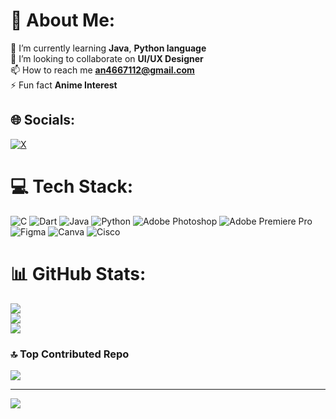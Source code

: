 # 💫 About Me:
🌱 I’m currently learning **Java**, **Python language**<br>👯 I’m looking to collaborate on **UI/UX Designer**<br>📫 How to reach me **an4667112@gmail.com**<br>⚡ Fun fact **Anime Interest**


## 🌐 Socials:
 [![X](https://img.shields.io/badge/X-black.svg?logo=X&logoColor=white)](https://x.com/_Megumixd11) 

# 💻 Tech Stack:
![C](https://img.shields.io/badge/c-%2300599C.svg?style=for-the-badge&logo=c&logoColor=white) ![Dart](https://img.shields.io/badge/dart-%230175C2.svg?style=for-the-badge&logo=dart&logoColor=white) ![Java](https://img.shields.io/badge/java-%23ED8B00.svg?style=for-the-badge&logo=openjdk&logoColor=white) ![Python](https://img.shields.io/badge/python-3670A0?style=for-the-badge&logo=python&logoColor=ffdd54) ![Adobe Photoshop](https://img.shields.io/badge/adobe%20photoshop-%2331A8FF.svg?style=for-the-badge&logo=adobe%20photoshop&logoColor=white) ![Adobe Premiere Pro](https://img.shields.io/badge/Adobe%20Premiere%20Pro-9999FF.svg?style=for-the-badge&logo=Adobe%20Premiere%20Pro&logoColor=white) ![Figma](https://img.shields.io/badge/figma-%23F24E1E.svg?style=for-the-badge&logo=figma&logoColor=white) ![Canva](https://img.shields.io/badge/Canva-%2300C4CC.svg?style=for-the-badge&logo=Canva&logoColor=white) ![Cisco](https://img.shields.io/badge/cisco-%23049fd9.svg?style=for-the-badge&logo=cisco&logoColor=black)
# 📊 GitHub Stats:
![](https://github-readme-stats.vercel.app/api?username=Naufallm&theme=radical&hide_border=false&include_all_commits=true&count_private=true)<br/>
![](https://github-readme-streak-stats.herokuapp.com/?user=Naufallm&theme=radical&hide_border=false)<br/>
![](https://github-readme-stats.vercel.app/api/top-langs/?username=Naufallm&theme=radical&hide_border=false&include_all_commits=true&count_private=true&layout=compact)

### 🔝 Top Contributed Repo
![](https://github-contributor-stats.vercel.app/api?username=Naufallm&limit=5&theme=dark&combine_all_yearly_contributions=true)

---
[![](https://visitcount.itsvg.in/api?id=Naufallm&icon=2&color=0)](https://visitcount.itsvg.in)

<!-- Proudly created with GPRM ( https://gprm.itsvg.in ) -->
